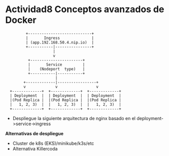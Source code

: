 # Actividad8 Conceptos avanzados de Docker


``` 
         +----------------------------+
         |       Ingress              |
         | (app.192.168.50.4.nip.io)  |
         +-----------|----------------+
                     |
                     v
          +-----------------------+
          |       Service         |
          |    (Nodeport  type)   |
          +-----------|-----------+
                      |
        +-------------|-----------------+
        v             v                 v
  +-------------+  +-------------+  +-------------+
  | Deployment  |  | Deployment  |  | Deployment  |
  |(Pod Replica |  |(Pod Replica |  |(Pod Replica |
  |   1, 2, 3)  |  |   1, 2, 3)  |  |   1, 2, 3)  |
  +-------------+  +-------------+  +-------------+
``` 


- Despliegue la siguiente arquitectura de nginx basado en el deployment->service->ingress 



**Alternativas de despliegue**
- Cluster de k8s (EKS)/minikube/k3s/etc
- Alternativa Killercoda
